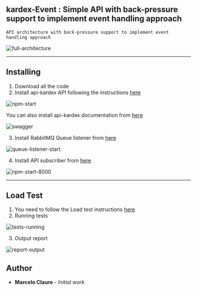 ## kardex-Event : Simple API with back-pressure support to implement event handling approach
```
API architecture with back-pressure support to implement event handling approach
```
![full-architecture](https://user-images.githubusercontent.com/24611413/77262433-21f20b80-6c6c-11ea-862a-1aae856d30e8.jpg)

---
## Installing

1. Download all the code
2. Install api-kardex API following the instructions [here](https://github.com/mclaure/kardex-event/tree/master/src/api-kardex)

![npm-start](https://user-images.githubusercontent.com/24611413/77260158-a9d01980-6c5c-11ea-8ccd-f6a6901f07eb.jpg)

You can also install api-kardex documentation from [here](https://github.com/mclaure/kardex-event/tree/master/src/api-docs)

![swagger](https://user-images.githubusercontent.com/24611413/77260845-c53d2380-6c60-11ea-935f-a622ca7064df.jpg)

3. Install RabbitMQ Queue listener from [here](https://github.com/mclaure/kardex-event/tree/master/src/queue-listener)

![queue-listener-start](https://user-images.githubusercontent.com/24611413/77261128-a8095480-6c62-11ea-91d9-5cdd994c12b6.jpg)

4. Install API subscriber from [here](https://github.com/mclaure/kardex-event/tree/master/src/api-subscriber)

![npm-start-8000](https://user-images.githubusercontent.com/24611413/77261271-b9069580-6c63-11ea-9513-f6c4b072e471.jpg)

---
## Load Test

1. You need to follow the Load test instructions [here](https://github.com/mclaure/kardex-event/tree/master/test)
2. Running tests

![tests-running](https://user-images.githubusercontent.com/24611413/77265015-fd009700-6c71-11ea-961f-73c8923cd0b8.jpg)

3. Output report

![report-output](https://user-images.githubusercontent.com/24611413/77265385-f32b6380-6c72-11ea-8871-6dcdb598796d.jpg)

## Author

* **Marcelo Claure** - *Initial work*
